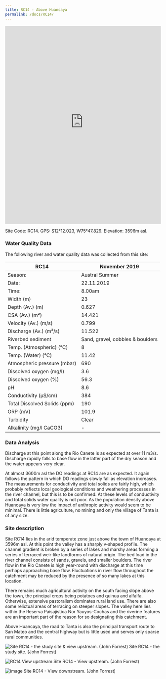 ```yaml
---
title: RC14 - Above Huancaya
permalink: /docs/RC14/
---
```


<iframe width="100%" height="640" allowfullscreen style="border-style:none;" src="https://cavep-undc-hosting.netlify.com/sites/RC14/app-files/"></iframe>

Site Code: RC14.  GPS: S12°12.023, W75°47.829. Elevation: 3596m asl.

### Water Quality Data

The following river and water quality data was collected from this site:

| RC14                         | November 2019                 | 
|------------------------------|-------------------------------|
| Season:                      | Austral Summer                |
| Date:                        | 22.11.2019                    |
| Time:                        | 8.00am                       |
| Width (m)                    | 23                            |
| Depth (Av.) (m)              | 0.627                         |
| CSA (Av.) (m²)               | 14.421                         |
| Velocity (Av.) (m/s)         | 0.799                        |
| Discharge (Av.) (m³/s)       | 11.522                       |
| Riverbed sediment            | Sand, gravel, cobbles & boulders |
| Temp. (Atmospheric) (°C)     | 8                             |
| Temp. (Water) (°C)           | 11.42                         |
| Atmospheric pressure (mbar)  | 690                           |
| Dissolved oxygen (mg/l)      | 3.6                           |
| Dissolved oxygen (%)         | 56.3                          |
| pH                           | 8.6                           |
| Conductivity (µS/cm)         | 384                           |
| Total Dissolved Solids (ppm) | 190                           |
| ORP (mV)                     | 101.9                         |
| Turbidity                    | Clear                         |
| Alkalinity (mg/l CaCO3)      |   -  |

### Data Analysis
Discharge at this point along the Rio Canete is as expected at over 11 m3/s. Discharge rapidly falls to base flow in the latter part of the dry season and the water appears very clear.                                                                                       

At almost 3600m asl the DO readings at RC14 are as expected. It again follows the pattern in which DO readings slowly fall as elevation increases. The measurements for conductivity and total solids are fairly high, which probably reflects local geological conditions and weathering processes in the river channel, but this is to be confirmed. At these levels of conductivity and total solids water quality is not poor. As the population density above Huancaya is very low the impact of anthropic activity would seem to be minimal. There is little agriculture, no mining and only the village of Tanta is of any size. 

### Site description
Site RC14 lies in the arid temperate zone just above the town of Huancaya at 3596m asl. At this point the valley has a sharply v-shaped profile. The channel gradient is broken by a series of lakes and marshy areas forming a series of terraced weir-like landforms of natural origin. The bed load in the river channel consists of sands, gravels, and smaller boulders. The river flow in the Rio Canete is high year-round with discharge at this time perhaps approaching base flow. Fluctuations in river flow throughout the catchment may be reduced by the presence of so many lakes at this location. 

There remains much agricultural activity on the south facing slope above the town, the principal crops being potatoes and quinua and alfalfa. Otherwise, extensive pastoralism dominates rural land use. There are also some relictual areas of terracing on steeper slopes. The valley here lies within the Reserva Paisajistica Nor Yauyos-Cochas and the riverine features are an important part of the reason for so designating this catchment. 

Above Huancaya, the road to Tanta is also the principal transport route to San Mateo and the central highway but is little used and serves only sparse rural communities.


![Site RC14 - the study site & view upstream. (John Forrest)](/assets/SiteDescriptions/RC14/RC14Studysite.jpg)
Site RC14 - the study site. (John Forrest)


![RC14 View upstream](/assets/SiteDescriptions/RC14/RC14Viewupstream.jpg)
Site RC14 - View upstream. (John Forrest)


![image](/assets/SiteDescriptions/RC14/RC14Viewdownstream.jpg)
Site RC14 - View downstream. (John Forrest)

